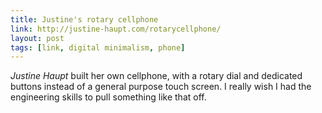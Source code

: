 ```yaml
---
title: Justine's rotary cellphone
link: http://justine-haupt.com/rotarycellphone/
layout: post
tags: [link, digital minimalism, phone]
---
```


*Justine Haupt* built her own cellphone, with a rotary dial and dedicated buttons instead of a general purpose touch screen. I really wish I had the engineering skills to pull something like that off.